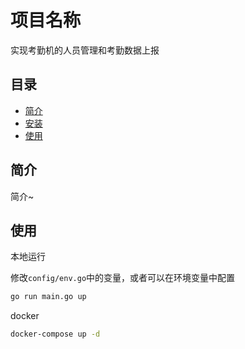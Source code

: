 # 项目名称

实现考勤机的人员管理和考勤数据上报

## 目录

- [简介](#简介)
- [安装](#安装)
- [使用](#使用)

## 简介

简介~

## 使用

本地运行 

修改`config/env.go`中的变量，或者可以在环境变量中配置

```bash
go run main.go up
```

docker

```bash
docker-compose up -d
```
